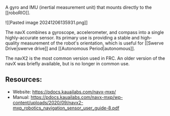 A gyro and IMU (inertial measurement unit) that mounts directly to the [[roboRIO]].

![[Pasted image 20241206135931.png]]

The navX combines a gyroscope, accelerometer, and compass into a single highly-accurate sensor. Its primary use is providing a stable and high-quality measurement of the robot's orientation, which is useful for [[Swerve Drive|swerve drive]] and [[Autonomous Period|autonomous]].

The navX2 is the most common version used in FRC. An older version of the navX was briefly available, but is no longer in common use.

## Resources:

- Website: https://pdocs.kauailabs.com/navx-mxp/
- Manual: https://pdocs.kauailabs.com/navx-mxp/wp-content/uploads/2020/09/navx2-mxp_robotics_navigation_sensor_user_guide-8.pdf